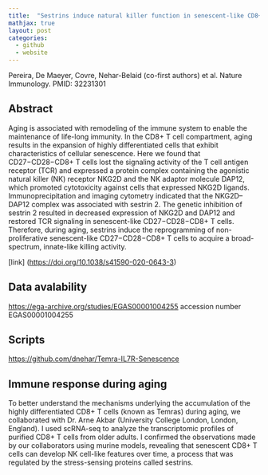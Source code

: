 ```yaml
---
title:  "Sestrins induce natural killer function in senescent-like CD8+ T cells"
mathjax: true
layout: post
categories:
  - github
  - website
---
```


 
Pereira, De Maeyer, Covre, Nehar-Belaid (co-first authors) et al. Nature Immunology. PMID: 32231301

## Abstract 
Aging is associated with remodeling of the immune system to enable the maintenance of life-long immunity. In the CD8+ T cell
compartment, aging results in the expansion of highly differentiated cells that exhibit characteristics of cellular senescence. Here
we found that CD27−CD28−CD8+ T cells lost the signaling activity of the T cell antigen receptor (TCR) and expressed a protein
complex containing the agonistic natural killer (NK) receptor NKG2D and the NK adaptor molecule DAP12, which promoted cytotoxicity
against cells that expressed NKG2D ligands. Immunoprecipitation and imaging cytometry indicated that the NKG2D–
DAP12 complex was associated with sestrin 2. The genetic inhibition of sestrin 2 resulted in decreased expression of NKG2D and
DAP12 and restored TCR signaling in senescent-like CD27−CD28−CD8+ T cells. Therefore, during aging, sestrins induce the reprogramming
of non-proliferative senescent-like CD27−CD28−CD8+ T cells to acquire a broad-spectrum, innate-like killing activity. 

[link] (https://doi.org/10.1038/s41590-020-0643-3)


## Data avalability 

  https://ega-archive.org/studies/EGAS00001004255
  accession number EGAS00001004255

## Scripts 
  https://github.com/dnehar/Temra-IL7R-Senescence

## Immune response during aging

To better understand the mechanisms underlying the accumulation of the highly differentiated CD8+ T cells (known as Temras) during aging, we collaborated with Dr. Arne Akbar (University College London, London, England). I used scRNA-seq to analyze the transcriptomic profiles of purified CD8+ T cells from older adults. I confirmed the observations made by our collaborators using murine models, revealing that senescent CD8+ T cells can develop NK cell-like features over time, a process that was regulated by the stress-sensing proteins called sestrins.

